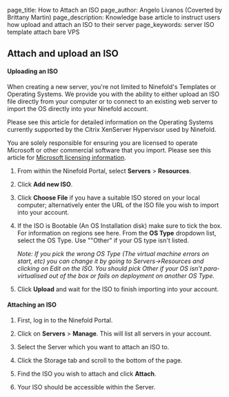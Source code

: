 page_title:       How to Attach an ISO
page_author:      Angelo Livanos (Coverted by Brittany Martin)
page_description: Knowledge base article to instruct users how upload and attach an ISO to their server
page_keywords:    server ISO template attach bare VPS

## Attach and upload an ISO

#### Uploading an ISO 

When creating a new server, you're not limited to Ninefold's Templates or Operating Systems. We provide you with the ability to either upload an ISO file directly from your computer or to connect to an existing web server to import the OS directly into your Ninefold account.

Please see this article for detailed information on the Operating Systems currently supported by the Citrix XenServer Hypervisor used by Ninefold.

You are solely responsible for ensuring you are licensed to operate Microsoft or other commercial software that you import. Please see this article for [Microsoft licensing information](microsoft_licensing_can_i_use_my_existing_software_and_licenses_on_ninefold.md).

1. From within the Ninefold Portal, select __Servers__ > __Resources__.

2. Click __Add new ISO__.

3. Click __Choose File__ if you have a suitable ISO stored on your local computer; alternatively enter the URL of the ISO file you wish to import  into your account.

4. If the ISO is Bootable (An OS Installation disk) make sure to tick the box. For information on regions see here. From the __OS Type__ dropdown list, select the OS Type. Use ""Other" if your OS type isn't listed.

	_Note: If you pick the wrong OS Type (The virtual machine errors on start, etc) 	you can change it by going to Servers->Resources and clicking on Edit on the ISO. 	You should pick Other if your OS isn't para-virtualised out of the box or fails 	on deployment on another OS Type._

5. Click __Upload__ and wait for the ISO to finish importing into your account.

#### Attaching an ISO 

1. First, log in to the Ninefold Portal.

2. Click on __Servers__ > __Manage__. This will list all servers in your account.

3. Select the Server which you want to attach an ISO to.

4. Click the Storage tab and scroll to the bottom of the page.

5. Find the ISO you wish to attach and click __Attach__.

6. Your ISO should be accessible within the Server.
